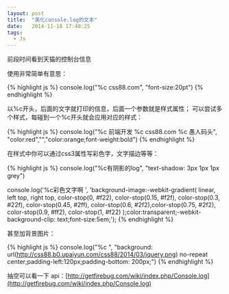 ```yaml
---
layout: post
title:  "美化console.log的文本"
date:   2014-11-18 17:48:25
tags:
  - Js
---
```


前段时间看到天猫的控制台信息

<!--more-->

使用非常简单有意思：

{% highlight js %}
console.log("%c css88.com", "font-size:20pt")
{% endhighlight %}

以%c开头，后面的文字就打印的信息，后面一个参数就是样式属性；
可以尝试多个样式，每碰到一个%c开头就会应用对应的样式：

{% highlight js %}
    console.log("%c 前端开发 %c css88.com %c 愚人码头", "color:red","","color:orange;font-weight:bold")
{% endhighlight %}

在样式中你可以通过css3属性写彩色字，文字描边等等：

{% highlight js %}
	console.log("%c有阴影的log", "text-shadow: 3px 1px 1px grey")
     
console.log('%c彩色文字啊 ', 'background-image:-webkit-gradient( linear, left top, right top, color-stop(0, #f22), color-stop(0.15, #f2f), color-stop(0.3, #22f), color-stop(0.45, #2ff), color-stop(0.6, #2f2),color-stop(0.75, #2f2), color-stop(0.9, #ff2), color-stop(1, #f22) );color:transparent;-webkit-background-clip: text;font-size:5em;');
{% endhighlight %}

甚至加背景图片：

{% highlight js %}
    console.log("%c ", "background: url(http://css88.b0.upaiyun.com/css88/2014/03/jquery.png) no-repeat center;padding-left:120px;padding-bottom: 200px;")
{% endhighlight %}

抽空可以看一下 api：[http://getfirebug.com/wiki/index.php/Console.log](http://getfirebug.com/wiki/index.php/Console.log)



